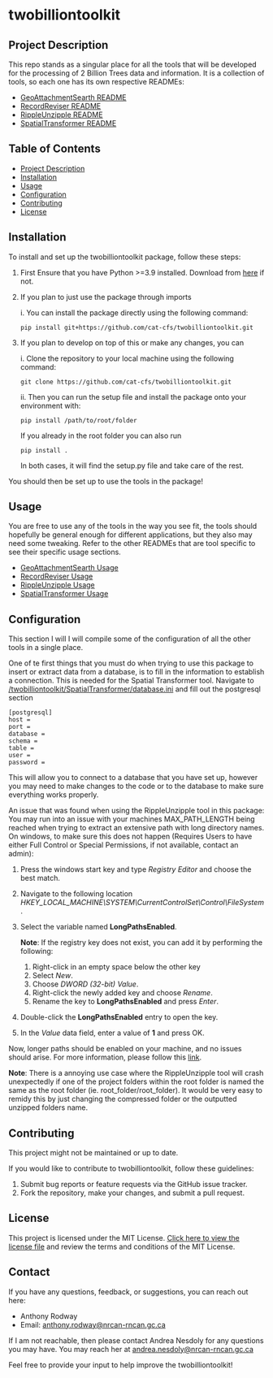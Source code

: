# twobilliontoolkit

## Project Description

This repo stands as a singular place for all the tools that will be developed for the processing of 2 Billion Trees data and information. It is a collection of tools, so each one has its own respective READMEs:
- [GeoAttachmentSearth README](twobilliontoolkit/GeoAttachmentSeeker/README.md)
- [RecordReviser README](twobilliontoolkit/RecordReviser/README.md)
- [RippleUnzipple README](twobilliontoolkit/RippleUnzipple/README.md)
- [SpatialTransformer README](twobilliontoolkit/SpatialTransformer/README.md)

## Table of Contents

- [Project Description](#project-description)
- [Installation](#installation)
- [Usage](#usage)
- [Configuration](#configuration)
- [Contributing](#contributing)
- [License](#license)

## Installation

To install and set up the twobilliontoolkit package, follow these steps:
1. First Ensure that you have Python >=3.9 installed. Download from [here](https://www.python.org/downloads/release/python-3100/) if not.
2. If you plan to just use the package through imports

    i. You can install the package directly using the following command:

    ```
    pip install git+https://github.com/cat-cfs/twobilliontoolkit.git
    ```

3. If you plan to develop on top of this or make any changes, you can
    
    i. Clone the repository to your local machine using the following command:

    ```
    git clone https://github.com/cat-cfs/twobilliontoolkit.git
    ```

    ii. Then you can run the setup file and install the package onto your environment with:

    ```
    pip install /path/to/root/folder
    ```
        
    If you already in the root folder you can also run
    ```
    pip install .
    ```
    In both cases, it will find the setup.py file and take care of the rest.

You should then be set up to use the tools in the package!

## Usage

You are free to use any of the tools in the way you see fit, the tools should hopefully be general enough for different applications, but they also may need some tweaking. Refer to the other READMEs that are tool specific to see their specific usage sections.
- [GeoAttachmentSearth Usage](twobilliontoolkit/GeoAttachmentSeeker/README.md#usage)
- [RecordReviser Usage](twobilliontoolkit/RecordReviser/README.md#usage)
- [RippleUnzipple Usage](twobilliontoolkit/RippleUnzipple/README.md#usage)
- [SpatialTransformer Usage](twobilliontoolkit/SpatialTransformer/README.md#usage)


## Configuration

This section I will I will compile some of the configuration of all the other tools in a single place.

One of te first things that you must do when trying to use this package to insert or extract data from a database, is to fill in the information to establish a connection. This is needed for the Spatial Transformer tool. Navigate to [/twobilliontoolkit/SpatialTransformer/database.ini](/twobilliontoolkit/SpatialTransformer/database.ini) and fill out the postgresql section

```
[postgresql]
host = 
port = 
database = 
schema = 
table =
user = 
password = 
```
This will allow you to connect to a database that you have set up, however you may need to make changes to the code or to the database to make sure everything works properly.

An issue that was found when using the RippleUnzipple tool in this package: You may run into an issue with your machines MAX_PATH_LENGTH being reached when trying to extract an extensive path with long directory names. On windows, to make sure this does not happen (Requires Users to have either Full Control or Special Permissions, if not available, contact an admin):

1. Press the windows start key and type *Registry Editor* and choose the best match.
2. Navigate to the following location
*HKEY_LOCAL_MACHINE\SYSTEM\CurrentControlSet\Control\FileSystem*.
3. Select the variable named **LongPathsEnabled**.
    
    **Note**: If the registry key does not exist, you can add it by performing the following:
    
    1. Right-click in an empty space below the other key
    2. Select *New*.
    3. Choose *DWORD (32-bit) Value*.
    4. Right-click the newly added key and choose *Rename*.
    5. Rename the key to **LongPathsEnabled** and press *Enter*.

4. Double-click the **LongPathsEnabled** entry to open the key.
5. In the *Value* data field, enter a value of **1** and press OK.

Now, longer paths should be enabled on your machine, and no issues should arise. For more information, please follow this [link](https://www.autodesk.com/support/technical/article/caas/sfdcarticles/sfdcarticles/The-Windows-10-default-path-length-limitation-MAX-PATH-is-256-characters.html#:~:text=By%20default%2C%20Windows%20uses%20a,Files%2C%20Paths%2C%20and%20Namespaces.).

**Note**: There is a annoying use case where the RippleUnzipple tool will crash unexpectedly if one of the project folders within the root folder is named the same as the root folder (ie. root_folder/root_folder). It would be very easy to remidy this by just changing the compressed folder or the outputted unzipped folders name.

## Contributing

This project might not be maintained or up to date.

If you would like to contribute to twobilliontoolkit, follow these guidelines:

1. Submit bug reports or feature requests via the GitHub issue tracker.
2. Fork the repository, make your changes, and submit a pull request.

## License

This project is licensed under the MIT License. [Click here to view the license file](LICENSE) and review the terms and conditions of the MIT License.

## Contact

If you have any questions, feedback, or suggestions, you can reach out here:

- Anthony Rodway
- Email: anthony.rodway@nrcan-rncan.gc.ca

If I am not reachable, then please contact Andrea Nesdoly for any questions you may have. You may reach her at andrea.nesdoly@nrcan-rncan.gc.ca

Feel free to provide your input to help improve the twobilliontoolkit!
